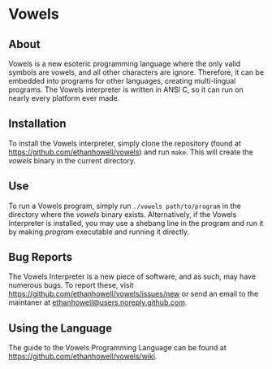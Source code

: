 # Vowels
## About
Vowels is a new esoteric programming language where the only valid symbols are vowels, and all other characters are ignore. Therefore, it can be embedded into programs for other languages, creating multi-lingual programs. The Vowels interpreter is written in ANSI C, so it can run on nearly every platform ever made.

## Installation
To install the Vowels interpreter, simply clone the repository (found at https://github.com/ethanhowell/vowels) and run `make`. This will create the _vowels_ binary in the current directory.

## Use
To run a Vowels program, simply run `./vowels path/to/program` in the directory where the _vowels_ binary exists. Alternatively, if the Vowels Interpreter is installed, you may use a shebang line in the program and run it by making _program_ executable and running it directly.

## Bug Reports
The Vowels Interpreter is a new piece of software, and as such, may have numerous bugs. To report these, visit https://github.com/ethanhowell/vowels/issues/new or send an email to the maintaner at ethanhowell@users.noreply.github.com.

## Using the Language
The guide to the Vowels Programming Language can be found at https://github.com/ethanhowell/vowels/wiki.
